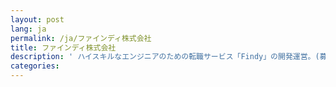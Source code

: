 ```yaml
---
layout: post
lang: ja
permalink: /ja/ファインディ株式会社
title: ファインディ株式会社
description: ' ハイスキルなエンジニアのための転職サービス「Findy」の開発運営。(募集ポジション) '
categories: 
---
```

